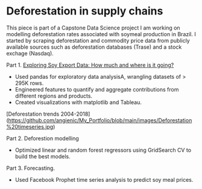 # Deforestation in supply chains

This piece is part of a Capstone Data Science project I am working on modelling deforestation rates associated with soymeal production in Brazil. I started by scraping deforestation and commodity price data from publicly available sources such as deforestation databases (Trase) and a stock exchage (Nasdaq).

Part 1. [Exploring Soy Export Data: How much and where is it going?](https://github.com/angienic/My_Portfolio/blob/main/Cap_EDA_Model_Clean.ipynb)

- Used pandas for exploratory data analysisA, wrangling datasets of > 295K rows. 
- Engineered features to quantify and aggregate contributions from different regions and products.
- Created visualizations with matplotlib and Tableau.

[Deforestation trends 2004-2018] (https://github.com/angienic/My_Portfolio/blob/main/images/Deforestation%20timeseries.jpg)

Part 2. Deforestion modelling

- Optimized linear and random forest regressors using GridSearch CV to  build the best models.

Part 3. Forecasting.

- Used Facebook Prophet time series analysis to predict soy meal prices.

